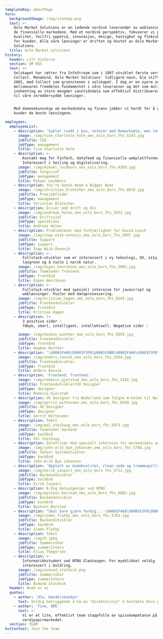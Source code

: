 ```yaml
---
templateKey: aboutPage
hero:
  backgroundImage: /img/standup.png
  text: >-
    Oslo Market Solutions er en ledende nordisk leverandør av webløsninger for
    de finansielle markedene. Med et nordisk perspektiv, fokuserer vi på høy
    kvalitet, feilfri oppetid, innovasjon, design, hastighet og fleksibilitet
    for kunden. Alle våre løsninger er driftet og hostet av Oslo Market
    Solutions.
  title: Oslo Market solutions
history:
  header: Litt historie
  section: OM OSS
  text: >+
    Selskapet har røtter fra InfoStream som i 1997 utviklet første versjon av
    Collect. Manamind, Oslo Market Solutions' tidligere navn, ble stiftet i
    2001, med Collect som grunnstenen i selskapet. I dag er en nyere versjon av
    mellomvaren fremdeles fundamentet i våre leveranser og det som muliggjør
    innhenting av store mengder sanntidsdata som effektivt distribueres videre
    til våre skreddersydde løsninger.


    Med domenekunnskap om markedsdata og finans jobber vi hardt for å gi våre
    kunder de beste løsningene.

employees:
  employeeList:
    - description: 'Sykler rundt i byn, noterer med Remarkable, men lever ellers digitalt.'
      image: /img/tine_charlotte_holm_oms_oslo_bors_fhs_5283.jpg
      jobTitle: CEO
      jobType: management
      title: Tine Charlotte Holm
    - description: >-
        Kontakt meg for FinTech, datafeed og finansielle webplattformer.
        Interessert i Seiling og digitalisering.
      image: /img/mikael_leckborn_oms_oslo_bors_fhs_0269.jpg
      jobTitle: Salgssjef
      jobType: management
      title: Mikael Leckborn
    - description: You're Gonna Need a Bigger Boat
      image: /img/christian_blutecher_oms_oslo_bors_fhs_6018.jpg
      jobTitle: Prosjektleder
      jobType: management
      title: Christian Blütecher
    - description: Driver med drift og div
      image: /img/andreas_holen_oms_oslo_bors_fhs_5952.jpg
      jobTitle: Driftssjef
      jobType: operations
      title: Andreas Holen
    - description: Problemløser med forkjærlighet for David Lynch
      image: /img/inga_wiik-onnesjo_oms_oslo_bors_fhs_5897.jpg
      jobTitle: Support
      jobType: support
      title: Inga Wiik-Önnesjö
    - description: >-
        Fullstack-utvikler som er interessert i ny teknologi, DX, a11y, Linux,
        langrenn og å tusle i norsk natur.
      image: /img/espen_henriksen_oms_oslo_bors_fhs_5603.jpg
      jobTitle: Teamleder frontend
      jobType: frontEnd
      title: Espen Henriksen
    - description: >-
        Fullstack-utvikler med spesiell interesse for javascript og
        webløsninger. Pusler med dataprosessering.
      image: /img/kristian_hagen_oms_oslo_bors_fhs_0243.jpg
      jobTitle: Frontendutvikler
      jobType: frontEnd
      title: Kristian Hagen
    - description: |+
        3 positive sider ☝️             
        Ydmyk, smart, intelligent, intellektuell. Negative sider : 

      image: /img/haakon_winther_oms_oslo_bors_fhs_5659.jpg
      jobTitle: Frontendutvikler
      jobType: frontEnd
      title: Haakon Winther
    - description: "\U0001F468\U0001F3FB‍\U0001F4BB\U0001F468\U0001F3FB‍\U0001F4BB\U0001F468\U0001F3FB‍\U0001F4BB\U0001F468\U0001F3FB‍\U0001F4BB\U0001F468\U0001F3FB‍\U0001F4BB\U0001F468\U0001F3FB‍\U0001F4BB"
      image: /img/anders_ranvik_oms_oslo_bors_fhs_5564.jpg
      jobTitle: Frontendutvikler
      jobType: frontEnd
      title: Anders Ranvik
    - description: 'Frontend, frontend.'
      image: /img/rebecca_gjerstad_oms_oslo_bors_fhs_5382.jpg
      jobTitle: Frontendutvikler/UX Designer
      jobType: designer
      title: Rebecca Gjerstad
    - description: UX designer fra Nederland som fulgte ❤️-heten til Norge
      image: /img/gerrit_witteveen_oms_oslo_bors_fhs_0299.jpg
      jobTitle: UX Designer
      jobType: designer
      title: Gerrit Witteveen
    - description: Tekst
      image: /img/pal_steihaug_oms_oslo_bors_fhs_5973.jpg
      jobTitle: Teamleder backend
      jobType: backEnd
      title: Pål Steihaug
    - description: Datafrisør med spesiell interesse for markedsdata og Depeche Mode.
      image: /img/john-erik_bye_johansen_oms_oslo_bors_fhs_5788.jpg
      jobTitle: Senior Systemutvikler
      jobType: backEnd
      title: John-Erik Bye Johansen
    - description: 'Opptatt av kodekvalitet, clean code og trommespilling.'
      image: /img/eirik_caspari_oms_oslo_bors_fhs_5712.jpg
      jobTitle: Backendutvikler
      jobType: backEnd
      title: Eirik Caspari
    - description: B.Eng dataingeniør ved NTNU.
      image: /img/øystein_barstad_oms_oslo_bors_fhs_6002.jpg
      jobTitle: Backendutvikler
      jobType: backEnd
      title: Øystein Barstad
    - description: "Skal bare gjøre ferdig... \U0001F468\U0001F3FB‍\U0001F4BB"
      image: /img/simen_flatby_oms_oslo_bors_fhs_5762.jpg
      jobTitle: Backendutvikler
      jobType: backEnd
      title: Simen Flatby
    - description: Tekst
      image: /img/0.jpeg
      jobTitle: Sommervikar
      jobType: summerIntern
      title: Elias Thøgersen
    - description: >-
        Informatikkstudent ved NTNU Gløshaugen. For øyeblikket veldig
        interessert i buldring.
      image: /img/asmund_staldvik.png
      jobTitle: Sommervikar
      jobType: summerIntern
      title: Åsmund Staldvik
  header: Hvem er vi
  quotes:
    - author: 'Ole, Handelsbanken'
      text: Veldig betryggende å ha en "direktelinje" å kontakte dere på!
    - author: 'Tine, OMS'
      text: >-
        Vi er et lite, effektivt team stappfulle av spisskompetanse på
        verdipapirmarkedet.
  section: TEAM
buttonText: Join the Team
---
```

